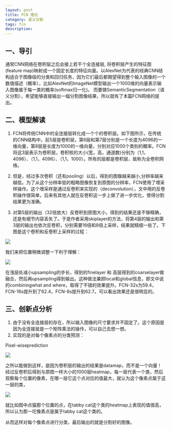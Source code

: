 ```yaml
---
layout: post
title: FCN 理论
category: 语义分割
tags: fcn
description:
---
```


## 一、导引
通常CNN网络在卷积层之后会接上若干个全连接层, 将卷积层产生的特征图(feature map)映射成一个固定长度的特征向量。以AlexNet为代表的经典CNN结构适合于图像级的分类和回归任务，因为它们最后都期望得到整个输入图像的一个数值描述（概率），比如AlexNet的ImageNet模型输出一个1000维的向量表示输入图像属于每一类的概率(softmax归一化)。
而要做SemanticSegmentation（语义分割），希望能够直接输出一幅分割图像结果，所以就有了本篇FCN网络的提出。

## 二、模型解读

1. FCN将传统CNN中的全连接层转化成一个个的卷积层。如下图所示，在传统的CNN结构中，前5层是卷积层，第6层和第7层分别是一个长度为4096的一维向量，第8层是长度为1000的一维向量，分别对应1000个类别的概率。FCN将这3层表示为卷积层，卷积核的大小(宽，高，通道数)分别为（1,1，4096）、（1,1，4096）、（1,1，1000）。所有的层都是卷积层，故称为全卷积网络。

2. 但是，经过多次卷积（还有pooling）以后，得到的图像越来越小,分辨率越来越低。为了从这个分辨率低的粗略图像恢复到原图的分辨率，FCN使用了增采样操作。这个增采样是通过反卷积来实现的（deconvolution），文中用的反卷积操作很简单，后来有其他人就在反卷积这一步上做了进一步优化，使得分割结果更为准确。

3. 对第5层的输出（32倍放大）反卷积到原图大小，得到的结果还是不够精确，还是有细节内容丢失了。于是作者采用skiplayer的方法，将第4层的输出和第3层的输出也依次反卷积，分别需要16倍和8倍上采样，结果就精细一些了。下图是这个卷积和反卷积上采样的过程：

![](https://raw.githubusercontent.com/chiemon/chiemon.github.io/master/img/FCN/1.png)


我们来把位置稍微调整一下利于理解：

![](https://raw.githubusercontent.com/chiemon/chiemon.github.io/master/img/FCN/2.png")

在浅层处减小upsampling的步长，得到的finelayer 和 高层得到的coarselayer做融合，然后再upsampling得到输出。这种做法兼顾local和global信息，即文中说的combiningwhat and where，取得了不错的效果提升。FCN-32s为59.4，FCN-16s提升到了62.4，FCN-8s提升到62.7。可以看出效果还是很明显的。

## 三、创新点分析

1. 由于没有全连接层的存在，所以输入图像的尺寸要求并不固定了。这个原因是因为全连接层是一个矩阵乘法的操作，可以自己去想一想。
2. 实现的是对每个像素点的分类预测：

Pixel-wiseprediction

![](https://raw.githubusercontent.com/chiemon/chiemon.github.io/master/img/FCN/3.png)

之所以能做到这样，是因为卷积层的输出的结果是datamap，而不是一个向量！经过反卷积后得到与原图一样大小的1000层heatmap，每一层代表一个类，然后观察每个位置的像素，在哪一层它这个点对应的值最大，就认为这个像素点属于这一层的类，

![](https://raw.githubusercontent.com/chiemon/chiemon.github.io/master/img/FCN/4.png)

就比如图中点猫那个位置的点，在tabby cat这个类的heatmap上表现的值很高，所以认为那一坨像素点是属于tabby cat这个类的。

从而这样对每个像素点进行分类，最后输出的就是分割好的图像。